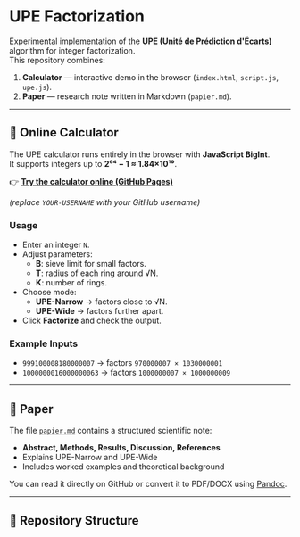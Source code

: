 # UPE Factorization

Experimental implementation of the **UPE (Unité de Prédiction d'Écarts)** algorithm for integer factorization.  
This repository combines:

1. **Calculator** — interactive demo in the browser (`index.html`, `script.js`, `upe.js`).  
2. **Paper** — research note written in Markdown (`papier.md`).  

---

## 🔢 Online Calculator

The UPE calculator runs entirely in the browser with **JavaScript BigInt**.  
It supports integers up to **2⁶⁴ − 1 ≈ 1.84×10¹⁹**.

👉 **[Try the calculator online (GitHub Pages)](https://YOUR-USERNAME.github.io/upe-factorization/)**  

*(replace `YOUR-USERNAME` with your GitHub username)*

### Usage
- Enter an integer `N`.  
- Adjust parameters:  
  - **B**: sieve limit for small factors.  
  - **T**: radius of each ring around √N.  
  - **K**: number of rings.  
- Choose mode:  
  - **UPE-Narrow** → factors close to √N.  
  - **UPE-Wide** → factors further apart.  
- Click **Factorize** and check the output.

### Example Inputs
- `999100008180000007` → factors `970000007 × 1030000001`  
- `1000000016000000063` → factors `1000000007 × 1000000009`

---

## 📄 Paper

The file [`papier.md`](./papier.md) contains a structured scientific note:  
- **Abstract, Methods, Results, Discussion, References**  
- Explains UPE-Narrow and UPE-Wide  
- Includes worked examples and theoretical background  

You can read it directly on GitHub or convert it to PDF/DOCX using [Pandoc](https://pandoc.org/).

---

## 📂 Repository Structure
